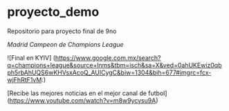 # proyecto_demo
Repositorio para proyecto final de 9no

*Madrid Campeon de Champions League*

![Final en KYIV] (https://www.google.com.mx/search?q=champions+league&source=lnms&tbm=isch&sa=X&ved=0ahUKEwiz0qbph5rbAhUQS6wKHVsxAcoQ_AUICygC&biw=1304&bih=677#imgrc=fcx-wjFhRtF1vM:)

[Recibe las mejores noticias en el mejor canal de futbol] (https://www.youtube.com/watch?v=m8w9ycvsu9A)
